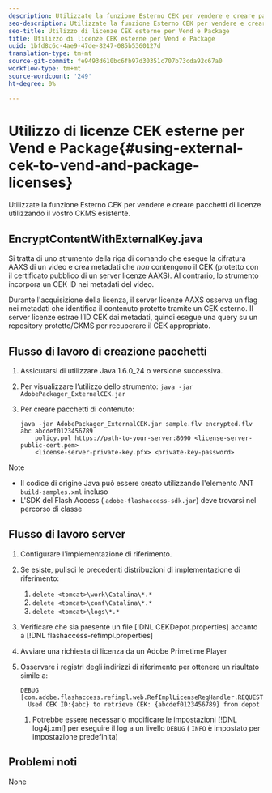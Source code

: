 ```yaml
---
description: Utilizzate la funzione Esterno CEK per vendere e creare pacchetti di licenze utilizzando il vostro CKMS esistente.
seo-description: Utilizzate la funzione Esterno CEK per vendere e creare pacchetti di licenze utilizzando il vostro CKMS esistente.
seo-title: Utilizzo di licenze CEK esterne per Vend e Package
title: Utilizzo di licenze CEK esterne per Vend e Package
uuid: 1bfd8c6c-4ae9-47de-8247-085b5360127d
translation-type: tm+mt
source-git-commit: fe9493d610bc6fb97d30351c707b73cda92c67a0
workflow-type: tm+mt
source-wordcount: '249'
ht-degree: 0%

---
```



# Utilizzo di licenze CEK esterne per Vend e Package{#using-external-cek-to-vend-and-package-licenses}

Utilizzate la funzione Esterno CEK per vendere e creare pacchetti di licenze utilizzando il vostro CKMS esistente.

## EncryptContentWithExternalKey.java

Si tratta di uno strumento della riga di comando che esegue la cifratura AAXS di un video e crea metadati che *non* contengono il CEK (protetto con il certificato pubblico di un server licenze AAXS). Al contrario, lo strumento incorpora un CEK ID nei metadati del video.

Durante l&#39;acquisizione della licenza, il server licenze AAXS osserva un flag nei metadati che identifica il contenuto protetto tramite un CEK esterno. Il server licenze estrae l’ID CEK dai metadati, quindi esegue una query su un repository protetto/CKMS per recuperare il CEK appropriato.

## Flusso di lavoro di creazione pacchetti

1. Assicurarsi di utilizzare Java 1.6.0_24 o versione successiva.
1. Per visualizzare l’utilizzo dello strumento: `java -jar AdobePackager_ExternalCEK.jar`
1. Per creare pacchetti di contenuto:

   ```
   java -jar AdobePackager_ExternalCEK.jar sample.flv encrypted.flv abc abcdef0123456789 
       policy.pol https://path-to-your-server:8090 <license-server-public-cert.pem> 
       <license-server-private-key.pfx> <private-key-password>
   ```

>[!NOTE]
>
>* Il codice di origine Java può essere creato utilizzando l&#39;elemento ANT `build-samples.xml` incluso
>* L&#39;SDK del Flash Access ( `adobe-flashaccess-sdk.jar`) deve trovarsi nel percorso di classe

>



## Flusso di lavoro server

1. Configurare l&#39;implementazione di riferimento.
1. Se esiste, pulisci le precedenti distribuzioni di implementazione di riferimento:

   1. `delete <tomcat>\work\Catalina\*.*`
   1. `delete <tomcat>\conf\Catalina\*.*`
   1. `delete <tomcat>\logs\*.*`

1. Verificare che sia presente un file [!DNL CEKDepot.properties] accanto a [!DNL flashaccess-refimpl.properties]

1. Avviare una richiesta di licenza da un Adobe Primetime Player 
1. Osservare i registri degli indirizzi di riferimento per ottenere un risultato simile a:

   ```
   DEBUG [com.adobe.flashaccess.refimpl.web.RefImplLicenseReqHandler.REQUESTS] 
     Used CEK ID:{abc} to retrieve CEK: {abcdef0123456789} from depot
   ```

   1. Potrebbe essere necessario modificare le impostazioni [!DNL log4j.xml] per eseguire il log a un livello `DEBUG` ( `INFO` è impostato per impostazione predefinita)

## Problemi noti

None
